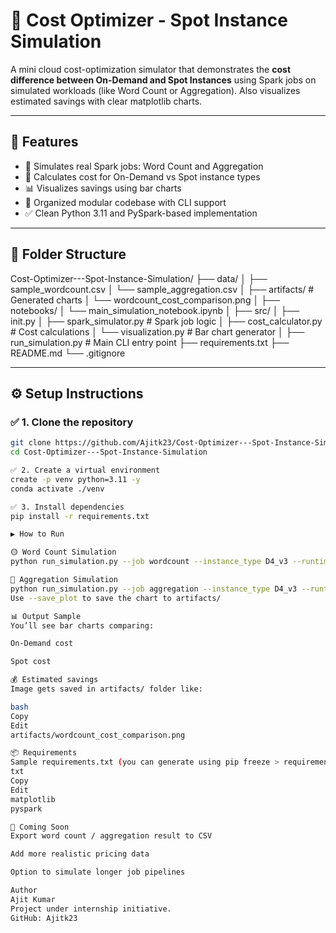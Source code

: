 # 💸 Cost Optimizer - Spot Instance Simulation

A mini cloud cost-optimization simulator that demonstrates the **cost difference between On-Demand and Spot Instances** using Spark jobs on simulated workloads (like Word Count or Aggregation). Also visualizes estimated savings with clear matplotlib charts.

---

## 🚀 Features

- 🧠 Simulates real Spark jobs: Word Count and Aggregation
- 💸 Calculates cost for On-Demand vs Spot instance types
- 📊 Visualizes savings using bar charts
- 📁 Organized modular codebase with CLI support
- ✅ Clean Python 3.11 and PySpark-based implementation

---

## 🧱 Folder Structure

Cost-Optimizer---Spot-Instance-Simulation/
├── data/
│ ├── sample_wordcount.csv
│ └── sample_aggregation.csv
│
├── artifacts/ # Generated charts
│ └── wordcount_cost_comparison.png
│
├── notebooks/
│ └── main_simulation_notebook.ipynb
│
├── src/
│ ├── init.py
│ ├── spark_simulator.py # Spark job logic
│ ├── cost_calculator.py # Cost calculations
│ └── visualization.py # Bar chart generator
│
├── run_simulation.py # Main CLI entry point
├── requirements.txt
├── README.md
└── .gitignore


---

## ⚙️ Setup Instructions

### ✅ 1. Clone the repository

```bash
git clone https://github.com/Ajitk23/Cost-Optimizer---Spot-Instance-Simulation.git
cd Cost-Optimizer---Spot-Instance-Simulation

✅ 2. Create a virtual environment
create -p venv python=3.11 -y
conda activate ./venv

✅ 3. Install dependencies
pip install -r requirements.txt

▶ How to Run

🟡 Word Count Simulation
python run_simulation.py --job wordcount --instance_type D4_v3 --runtime_hours 5 --save_plot

🔵 Aggregation Simulation
python run_simulation.py --job aggregation --instance_type D4_v3 --runtime_hours 3 --save_plot
Use --save_plot to save the chart to artifacts/

📊 Output Sample
You’ll see bar charts comparing:

On-Demand cost

Spot cost

💰 Estimated savings
Image gets saved in artifacts/ folder like:

bash
Copy
Edit
artifacts/wordcount_cost_comparison.png

📦 Requirements
Sample requirements.txt (you can generate using pip freeze > requirements.txt):
txt
Copy
Edit
matplotlib
pyspark

🧪 Coming Soon
Export word count / aggregation result to CSV

Add more realistic pricing data

Option to simulate longer job pipelines

Author
Ajit Kumar
Project under internship initiative.
GitHub: Ajitk23